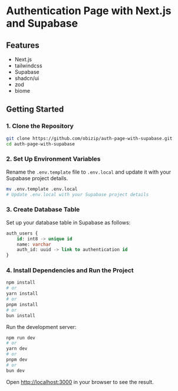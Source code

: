 # Authentication Page with Next.js and Supabase

## Features
- Next.js
- tailwindcss
- Supabase
- shadcn/ui
- zod
- biome

## Getting Started

### 1. Clone the Repository

```bash
git clone https://github.com/obizip/auth-page-with-supabase.git
cd auth-page-with-supabase
```

### 2. Set Up Environment Variables

Rename the `.env.template` file to `.env.local` and update it with your Supabase project details.

```bash
mv .env.template .env.local
# Update .env.local with your Supabase project details
```

### 3. Create Database Table

Set up your database table in Supabase as follows:

```sql
auth_users {
    id: int8 -> unique id
    name: varchar
    auth_id: uuid -> link to authentication id
}
```

### 4. Install Dependencies and Run the Project

```bash
npm install
# or
yarn install
# or
pnpm install
# or
bun install
```

Run the development server:

```bash
npm run dev
# or
yarn dev
# or
pnpm dev
# or
bun dev
```

Open [http://localhost:3000](http://localhost:3000) in your browser to see the result.
